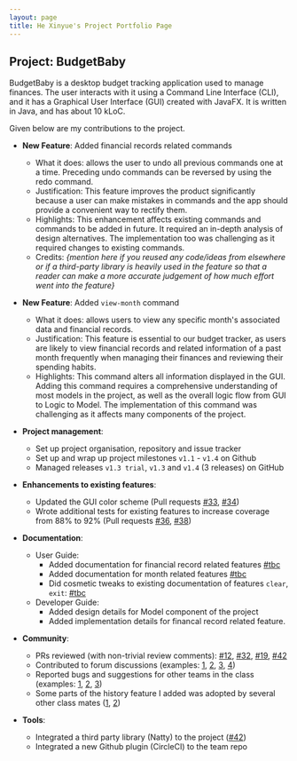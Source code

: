 ```yaml
---
layout: page
title: He Xinyue's Project Portfolio Page
---
```


## Project: BudgetBaby

BudgetBaby is a desktop budget tracking application used to manage finances. The user interacts with it using a Command Line Interface (CLI), and it has a Graphical User Interface (GUI) created with JavaFX. It is written in Java, and has about 10 kLoC.

Given below are my contributions to the project.

- **New Feature**: Added financial records related commands

  - What it does: allows the user to undo all previous commands one at a time. Preceding undo commands can be reversed by using the redo command.
  - Justification: This feature improves the product significantly because a user can make mistakes in commands and the app should provide a convenient way to rectify them.
  - Highlights: This enhancement affects existing commands and commands to be added in future. It required an in-depth analysis of design alternatives. The implementation too was challenging as it required changes to existing commands.
  - Credits: _{mention here if you reused any code/ideas from elsewhere or if a third-party library is heavily used in the feature so that a reader can make a more accurate judgement of how much effort went into the feature}_

- **New Feature**: Added `view-month` command

  - What it does: allows users to view any specific month's associated data and financial records.
  - Justification: This feature is essential to our budget tracker, as users are likely to view financial records and related information of a past month frequently when managing their finances and reviewing their spending habits.
  - Highlights: This command alters all information displayed in the GUI. Adding this command requires a comprehensive understanding of most models in the project, as well as the overall logic flow from GUI to Logic to Model. The implementation of this command was challenging as it affects many components of the project.

- **Project management**:

  - Set up project organisation, repository and issue tracker
  - Set up and wrap up project milestones `v1.1` - `v1.4` on Github
  - Managed releases `v1.3 trial`, `v1.3` and `v1.4` (3 releases) on GitHub

- **Enhancements to existing features**:

  - Updated the GUI color scheme (Pull requests [\#33](), [\#34]())
  - Wrote additional tests for existing features to increase coverage from 88% to 92% (Pull requests [\#36](), [\#38]())

- **Documentation**:

  - User Guide:
    - Added documentation for financial record related features [\#tbc]()
    - Added documentation for month related features [\#tbc]()
    - Did cosmetic tweaks to existing documentation of features `clear`, `exit`: [\#tbc]()
  - Developer Guide:
    - Added design details for Model component of the project
    - Added implementation details for financal record related feature.

- **Community**:

  - PRs reviewed (with non-trivial review comments): [\#12](), [\#32](), [\#19](), [\#42]()
  - Contributed to forum discussions (examples: [1](), [2](), [3](), [4]())
  - Reported bugs and suggestions for other teams in the class (examples: [1](), [2](), [3]())
  - Some parts of the history feature I added was adopted by several other class mates ([1](), [2]())

- **Tools**:
  - Integrated a third party library (Natty) to the project ([\#42]())
  - Integrated a new Github plugin (CircleCI) to the team repo
